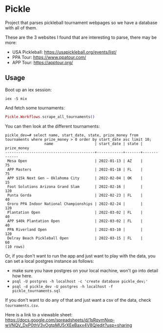 # Pickle

Project that parses pickleball tournament webpages so we have a database with
all of them.

These are the 3 websites I found that are interesting to parse, there may be more:
- USA Pickleball: https://usapickleball.org/events/list/
- PPA Tour: https://www.ppatour.com/
- APP Tour: https://apptour.org/

## Usage

Boot up an iex session:

```
iex -S mix
```

And fetch some tournaments:

```elixir
Pickle.Workflows.scrape_all_tournaments()
```

You can then look at the different tournaments:

```
pickle_dev=# select name, start_date, state, prize_money from tournaments where prize_money > 0 order by start_date asc limit 10;
                  name                   | start_date | state | prize_money 
-----------------------------------------+------------+-------+-------------
 Mesa Open                               | 2022-01-13 | AZ    |          75
 APP Masters                             | 2022-01-18 | FL    |          75
 APP $15k Next Gen – Oklahoma City       | 2022-02-04 | OK    |          15
 Foot Solutions Arizona Grand Slam       | 2022-02-16 |       |         120
 Punta Gorda                             | 2022-02-23 | FL    |          40
 Ororo PPA Indoor National Championships | 2022-02-24 |       |         120
 Plantation Open                         | 2022-03-02 | FL    |          40
 APP $40k Plantation Open                | 2022-03-02 | FL    |          40
 PPA Riverland Open                      | 2022-03-10 |       |         120
 Delray Beach Pickleball Open            | 2022-03-15 | FL    |          60
(10 rows)
```

Or, if you don't want to run the app and just want to play with the data, you can set a local postgres instance as follows:
- make sure you have postgres on your local machine, won't go into detail how here.
- `psql -U postgres -h localhost -c 'create database pickle_dev;'`
- `psql -d pickle_dev -U postgres -h localhost -f pickle_tournaments.sql`

If you don't want to do any of that and just want a csv of the data, check `tournaments.csv`.

Here is a link to a viewable sheet:
https://docs.google.com/spreadsheets/d/1sRqymNxp-wVNQV_DxP0thV3vOgtpMU5rXEeBaxx4V8Q/edit?usp=sharing
